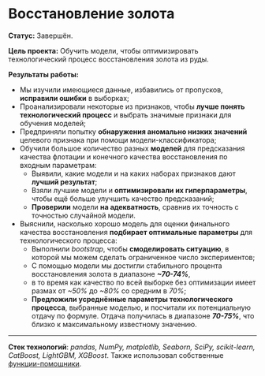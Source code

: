 # Восстановление золота

**Статус:** Завершён.

**Цель проекта:** Обучить модели, чтобы оптимизировать технологический процесс восстановления золота из руды.

**Результаты работы:**
   - Мы изучили имеющиеся данные, избавились от пропусков, **исправили ошибки** в выборках;
   - Проанализировали некоторые из признаков, чтобы **лучше понять технологический процесс** и выбрать значимые признаки для обучения моделей;
   - Предприняли попытку **обнаружения аномально низких значений** целевого признака при помощи модели-классификатора;
   - Обучили большое количество разных **моделей** для предсказания качества флотации и конечного качества восстановления по входным параметрам:
       - Выявили, какие модели и на каких наборах признаков дают **лучший результат**;
       - Взяли лучшие модели и **оптимизировали их гиперпараметры**, чтобы ещё больше улучшить качество предсказаний;
       - **Проверили** модели **на адекватность**, сравнив их точность с точностью случайной модели.
   - Выяснили, насколько хорошо модель для оценки финального качества восстановления **подбирает оптимальные параметры** для технологического процесса:
       - Выполнили *bootstrap*, чтобы **смоделировать ситуацию**, в которой мы можем сделать ограниченное число экспериментов;
       - С помощью модели мы достигли стабильного процента восстановления золота в диапазоне ***~70-74%***,
       - в то время как качество по всей выборке без оптимизации имеет размах от *~50%* до *~80%* со средним в *70%*;
       - **Предложили усреднённые параметры технологического процесса**, выбранные моделью, и посчитали их потенциальную отдачу по формуле. Отдача получилась в диапазоне ***70-75%***, что близко к максимальному известному значению.
   
---

**Стек технологий**: *pandas, NumPy, matplotlib, Seaborn, SciPy, scikit-learn, CatBoost, LightGBM, XGBoost*. Также использовал собственные [функции-помощники](https://github.com/IvanRychkov/helpers).
